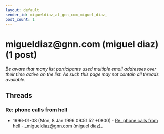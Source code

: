 ```yaml
---
layout: default
sender_id: migueldiaz_at_gnn_com_miguel_diaz_
post_count: 1
---
```


# migueldiaz<span>@</span>gnn.com (miguel diaz) (1 post)

_Be aware that many list participants used multiple email addresses over their time active on the list. As such this page may not contain all threads available._

## Threads

### Re: phone calls from hell
+ 1996-01-08 (Mon, 8 Jan 1996 09:51:52 +0800) - [Re: phone calls from hell](/archive/1996/01/dd82ed08ca64231f3635a3e6d2aab3f56df5ba6222a1d4ebf2bdb98575df7afb) - _migueldiaz@gnn.com (miguel diaz)_

